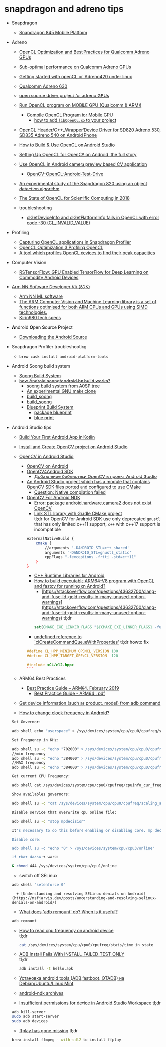 # snapdragon and adreno tips

+ Snapdragon
    + [Snapdragon 845 Mobile Platform](https://www.qualcomm.com/products/snapdragon-845-mobile-platform)

+ Adreno
    + [OpenCL Optimization and Best Practices for Qualcomm Adreno GPUs](https://dl.acm.org/citation.cfm?id=3204935)
    + [Sub-optimal performance on Qualcomm Adreno GPUs](https://github.com/CNugteren/CLBlast/issues/228)
    + [Getting started with openCL on Adreno420 under linux](https://developer.qualcomm.com/forum/qdn-forums/software/adreno-gpu-sdk/34153)
    + [Qualcomm Adreno 630](https://www.notebookcheck.net/Qualcomm-Adreno-630-GPU.299832.0.html)
    + [open source driver project for adreno GPUs](https://github.com/freedreno/freedreno)
    + [Run OpenCL program on MOBILE GPU (Qualcomm & ARM)!](https://github.com/supernovaremnant/bazel-android-opencl)
        + [Compile OpenCL Program for Mobile GPU](https://sorrythenameistaken.blogspot.com/2018/06/compile-opencl-program-for-embedded-gpu.html)
            + [how to add `libOpenCL.so` to your project](https://github.com/googlesamples/android-ndk/blob/master/hello-libs/app/src/main/cpp/CMakeLists.txt)
    + [OpenCL Header/C++_Wrapper/Device Driver for SD820 Adreno 530, SD835 Adreno 540 on Android Phone](https://github.com/supernovaremnant/Android-OpenCL-Driver)
    + [How to Build & Use OpenCL on Android Studio](https://www.slideshare.net/noritsuna/how-to-build-use-opencl-on-android-studio)
    + [Setting Up OpenCL for OpenCV on Android, the full story](https://gist.github.com/iago-suarez/13c82b416ce6b07a93b5b6eee6bd29f3)
    + [Use OpenCL in Android camera preview based CV application](https://docs.opencv.org/trunk/d7/dbd/tutorial_android_ocl_intro.html)
        + [OpenCV-OpenCL-Android-Test-Drive](https://github.com/jingjieli/OpenCV-OpenCL-Android-Test-Drive)

    + [An experimental study of the Snapdragon 820 using an object detection algorithm](http://www.cs.man.ac.uk/~nobren/files/NunoNobre_TasterProjectReport.pdf)
    + [The State of OpenCL for Scientific Computing in 2018](https://mathema.tician.de/the-state-of-opencl-for-scientific-computing-in-2018/)

    + troubleshooting
        + [clGetDeviceInfo and clGetPlatformInfo fails in OpenCL with error code -30 (CL_INVALID_VALUE)](https://stackoverflow.com/questions/29290806/clgetdeviceinfo-and-clgetplatforminfo-fails-in-opencl-with-error-code-30-cl-in)

+ Profiling
    + [Capturing OpenCL applications in Snapdragon Profiler](https://www.youtube.com/watch?v=mevcqGF-jhc&feature=youtu.be)
    + [OpenCL Optimization 3 Profiling OpenCL](https://www.youtube.com/watch?v=S-alEZ7IZUQ&t=203s)
    + [A tool which profiles OpenCL devices to find their peak capacities](https://github.com/krrishnarraj/clpeak)

+ Computer Vision
    + [RSTensorFlow: GPU Enabled TensorFlow for Deep Learning on Commodity Android Devices](https://md2k.org/images/papers/methods/p7-alzantot.pdf)

+ [Arm NN Software Developer Kit (SDK)](developer.arm.com/ip-products/processors/machine-learning/arm-nn/)
    + [Arm NN ML software](https://github.com/arm-software/armnn)
    + [The ARM Computer Vision and Machine Learning library is a set of functions optimised for both ARM CPUs and GPUs using SIMD technologies.](https://github.com/arm-software/ComputeLibrary)
    + [Kirin980 tech specs](https://consumer.huawei.com/en/campaign/kirin980/)

+ **A**ndroid **O**pen **S**ource **P**roject
    + [Downloading the Android Source](https://source.android.com/setup/build/downloading)

+ Snapdragon Profiler troubleshooting
    + `brew cask install android-platform-tools`

+ Android Soong build system
    + [Soong Build System](https://source.android.com/setup/build/index)
    + [how Android soong/android.bp build works?](https://stackoverflow.com/questions/50264740/how-android-soong-android-bp-build-works)
        + [soong build system from AOSP tree](https://android.googlesource.com/platform/build/soong/)
        + [An experimental GNU make clone](https://github.com/google/kati)
        + [build_soong](https://github.com/derp-caf/build_soong)
        + [build_soong](https://github.com/UltraAOSP/build_soong)
        + [Blueprint Build System](https://github.com/google/blueprint)
            + [package blueprint](https://godoc.org/github.com/google/blueprint)
            + [blue print](https://android.googlesource.com/platform/build/blueprint)

+ Android Studio tips
    + [Build Your First Android App in Kotlin](https://codelabs.developers.google.com/codelabs/build-your-first-android-app-kotlin/index.html#0)
    + [Install and Create OpenCV project on Android Studio](https://www.youtube.com/watch?v=jN9Bv5LHXMk)
    + [OpenCV in Android Studio](https://stackoverflow.com/questions/27406303/opencv-in-android-studio)
        + [OpenCV on Android](https://opencv.org/platforms/android/)
        + [OpenCV4Android SDK](https://docs.opencv.org/2.4/doc/tutorials/introduction/android_binary_package/O4A_SDK.html)
            + [Добавление библиотеки OpenCV в проект Android Studio](https://habr.com/post/262089/)
        + [An Android Studio project which has a module that contains OpenCV SDK files ported and configured to use CMake](https://github.com/ahasbini/Android-OpenCV)
            + [Question: Native compilation failed](https://github.com/ahasbini/Android-OpenCV/issues/4)
        + [OpenCV For Android NDK](https://github.com/sjfricke/OpenCV-NDK)
            + [Error: package android.hardware.camera2 does not exist OpenCV](https://stackoverflow.com/questions/36204781/error-package-android-hardware-camera2-does-not-exist-opencv)
            + [Link STL library with Gradle CMake project](https://stackoverflow.com/questions/46106064/link-stl-library-with-gradle-cmake-project)    
            tl;dr
            for OpenCV for Android SDK use only deprecated `gnustl` that has only limited c++11 support, `c++` with c++17 support is incompatible    
            ```sh
            externalNativeBuild {
                cmake {
                    //arguments '-DANDROID_STL=c++_shared'
                    arguments '-DANDROID_STL=gnustl_static'
                    cppFlags "-fexceptions -frtti -std=c++11"
                }
            }
            ```
            + [C++ Runtime Libraries for Android](https://developer.android.com/ndk/guides/cpp-support)
            + [How to build executable ARM64-V8 program with OpenCL and fastcv for running on Android?](https://stackoverflow.com/questions/42313892/how-to-build-executable-arm64-v8-program-with-opencl-and-fastcv-for-running-on-a)
                + [https://stackoverflow.com/questions/43632700/clang-and-fuse-ld-gold-results-in-many-unused-option-warnings](https://stackoverflow.com/questions/43632700/clang-and-fuse-ld-gold-results-in-many-unused-option-warnings)
                tl;dr    
                ```cmake
                set(CMAKE_EXE_LINKER_FLAGS "${CMAKE_EXE_LINKER_FLAGS} -fuse-ld=gold")

            + [undefined reference to `clCreateCommandQueueWithProperties'](https://github.com/fireice-uk/xmr-stak-amd/issues/40)
            tl;dr howto fix    
            ````c++
            #define CL_HPP_MINIMUM_OPENCL_VERSION 100
            #define CL_HPP_TARGET_OPENCL_VERSION  120
            
            #include <CL/cl2.hpp>
            ```

    + ARM64 Best Practices
        + [Best Practice Guide – ARM64, February 2019](http://www.prace-ri.eu/best-practice-guide-arm64/)
            + [Best Practice Guide - ARM64 . pdf](http://www.prace-ri.eu/IMG/pdf/Best-Practice-Guide-ARM64.pdf)

    + [Get device information (such as product, model) from adb command](https://stackoverflow.com/questions/22092118/get-device-information-such-as-product-model-from-adb-command)

    + [How to change clock frequency in Android?](https://stackoverflow.com/questions/4238959/how-to-change-clock-frequency-in-android)    
    ```sh    
    Set Governor:

    adb shell echo "userspace" > /sys/devices/system/cpu/cpu0/cpufreq/scaling_governor

    Set Frequency in KHz:

    adb shell su -c "echo "702000" > /sys/devices/system/cpu/cpu0/cpufreq/scaling_setspeed"
    //min frequency
    adb shell su -c "echo "384000" > /sys/devices/system/cpu/cpu0/cpufreq/scaling_min_freq"  
    //MAX frequency
    adb shell su -c "echo "384000" > /sys/devices/system/cpu/cpu0/cpufreq/scaling_max_freq" 

    Get current CPU Frequency:

    adb shell cat /sys/devices/system/cpu/cpu0/cpufreq/cpuinfo_cur_freq

    Show availables governors:

    adb shell su -c "cat /sys/devices/system/cpu/cpu0/cpufreq/scaling_available_governors"

    Disable service that overwrite cpu online file:

    adb shell su -c "stop mpdecision" 

    It's necessary to do this before enabling or disabling core. mp decision is restarted if the system is restarted.

    Disable core:

    adb shell su -c "echo "0" > /sys/devices/system/cpu/cpu3/online"

    If that doesn't work:

    & chmod 444 /sys/devices/system/cpu/cpu1/online
    ```

    + switch off SELinux    
    ```sh
    adb shell "setenforce 0"
    ```
        + [Understanding and resolving SELinux denials on Android](https://msfjarvis.dev/posts/understanding-and-resolving-selinux-denials-on-android/)


    + [What does 'adb remount' do? When is it useful?](https://stackoverflow.com/questions/28961572/what-does-adb-remount-do-when-is-it-useful/28961646#28961646)    
    ```sh
    adb remount
    ```


    + [How to read cpu frequency on android device](https://stackoverflow.com/questions/3021054/how-to-read-cpu-frequency-on-android-device)    
        tl;dr    
        ```sh
        cat /sys/devices/system/cpu/cpu0/cpufreq/stats/time_in_state
        ```

    + [ADB Install Fails With INSTALL_FAILED_TEST_ONLY](https://stackoverflow.com/questions/25274296/adb-install-fails-with-install-failed-test-only)    
        tl;dr    
        ```sh
        adb install -t hello.apk
        ```

    + [Установка android tools (ADB,fastboot, QTADB) на Debian/Ubuntu/Linux Mint](http://linux-notes.org/ustanovka-android-tools-adb-fastboot-qtadb-na-debian-ubuntu-linux-mint/)

    + [android-ndk archives](https://github.com/android-ndk/ndk/wiki)
    + [Insufficient permissions for device in Android Studio Workspace](https://stackoverflow.com/questions/28704636/insufficient-permissions-for-device-in-android-studio-workspace-running-in-opens)
    tl;dr    
    ```sh
    adb kill-server
    sudo adb start-server
    sudo adb devices
    ```

    + [ffplay has gone missing](https://discourse.brew.sh/t/ffplay-has-gone-missing/426)
    tl;dr    
    ```sh
    brew install ffmpeg --with-sdl2 to install ffplay
    ```
